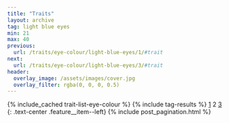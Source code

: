 ```yaml
---
title: "Traits"
layout: archive
tag: light blue eyes
min: 21
max: 40
previous:
  url: /traits/eye-colour/light-blue-eyes/1/#trait
next:
  url: /traits/eye-colour/light-blue-eyes/3/#trait
header:
  overlay_image: /assets/images/cover.jpg
  overlay_filter: rgba(0, 0, 0, 0.5)
---
```

{% include_cached trait-list-eye-colour %}
{% include tag-results %}
[1](/traits/eye-colour/light-blue-eyes/1/#trait) 2 [3](/traits/eye-colour/light-blue-eyes/3/#trait) 
{: .text-center .feature__item--left}
{% include post_pagination.html %}
